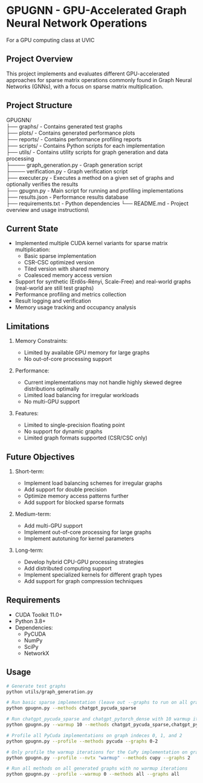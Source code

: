 # GPUGNN - GPU-Accelerated Graph Neural Network Operations
For a GPU computing class at UVIC

## Project Overview
This project implements and evaluates different GPU-accelerated approaches for sparse matrix operations commonly found in Graph Neural Networks (GNNs), with a focus on sparse matrix multiplication.

## Project Structure
GPUGNN/\
├── graphs/ - Contains generated test graphs\
├── plots/ - Contains generated performance plots\
├── reports/ - Contains performance profiling reports\
├── scripts/ - Contains Python scripts for each implementation\
├── utils/ - Contains utility scripts for graph generation and data processing\
├──── graph_generation.py - Graph generation script\
├──── verification.py - Graph verification script\
├── executer.py - Executes a method on a given set of graphs and optionally verifies the results\
├── gpugnn.py - Main script for running and profiling implementations\
├── results.json - Performance results database\
├── requirements.txt - Python dependencies
└── README.md - Project overview and usage instructions\

## Current State
- Implemented multiple CUDA kernel variants for sparse matrix multiplication:
  - Basic sparse implementation
  - CSR-CSC optimized version
  - Tiled version with shared memory
  - Coalesced memory access version
- Support for synthetic (Erdős-Rényi, Scale-Free) and real-world graphs (real-world are still test graphs)
- Performance profiling and metrics collection
- Result logging and verification
- Memory usage tracking and occupancy analysis

## Limitations
1. Memory Constraints:
   - Limited by available GPU memory for large graphs
   - No out-of-core processing support

2. Performance:
   - Current implementations may not handle highly skewed degree distributions optimally
   - Limited load balancing for irregular workloads
   - No multi-GPU support

3. Features:
   - Limited to single-precision floating point
   - No support for dynamic graphs
   - Limited graph formats supported (CSR/CSC only)

## Future Objectives
1. Short-term:
   - Implement load balancing schemes for irregular graphs
   - Add support for double precision
   - Optimize memory access patterns further
   - Add support for blocked sparse formats

2. Medium-term:
   - Add multi-GPU support
   - Implement out-of-core processing for large graphs
   - Implement autotuning for kernel parameters

3. Long-term:
   - Develop hybrid CPU-GPU processing strategies
   - Add distributed computing support
   - Implement specialized kernels for different graph types
   - Add support for graph compression techniques

## Requirements
- CUDA Toolkit 11.0+
- Python 3.8+
- Dependencies:
  - PyCUDA
  - NumPy
  - SciPy
  - NetworkX

## Usage
```bash
# Generate test graphs
python utils/graph_generation.py

# Run basic sparse implementation (leave out --graphs to run on all graphs)
python gpugnn.py --methods chatgpt_pycuda_sparse

# Run chatgpt_pycuda_sparse and chatgpt_pytorch_dense with 10 warmup iterations and verify results
python gpugnn.py --warmup 10 --methods chatgpt_pycuda_sparse,chatgpt_pytorch_dense --verify

# Profile all PyCuda implementations on graph indeces 0, 1, and 2
python gpugnn.py --profile --methods pycuda --graphs 0-2

# Only profile the warmup iterations for the CuPy implementation on graph index 2
python gpugnn.py --profile --nvtx "warmup" --methods cupy --graphs 2

# Run all methods on all generated graphs with no warmup iterations
python gpugnn.py --profile --warmup 0 --methods all --graphs all
```
